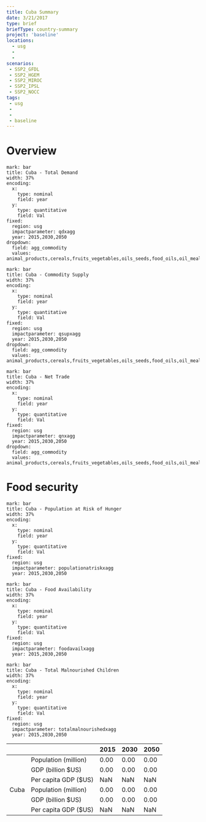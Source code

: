 ```yaml
---
title: Cuba Summary
date: 3/21/2017
type: brief
briefType: country-summary
project: 'baseline'
locations:
  - usg
  - 
  - 
scenarios:
 - SSP2_GFDL
 - SSP2_HGEM
 - SSP2_MIROC
 - SSP2_IPSL
 - SSP2_NOCC
tags:
 - usg
 - 
 - 
 - baseline
---
```

# Overview 

```chart
mark: bar
title: Cuba - Total Demand
width: 37%
encoding:
  x:
    type: nominal
    field: year
  y:
    type: quantitative
    field: Val
fixed:
  region: usg
  impactparameter: qdxagg
  year: 2015,2030,2050
dropdown:
  field: agg_commodity
  values: animal_products,cereals,fruits_vegetables,oils_seeds,food_oils,oil_meals,other,pulses,roots_tubers,sugar
```

```chart
mark: bar
title: Cuba - Commodity Supply
width: 37%
encoding:
  x:
    type: nominal
    field: year
  y:
    type: quantitative
    field: Val
fixed:
  region: usg
  impactparameter: qsupxagg
  year: 2015,2030,2050
dropdown:
  field: agg_commodity
  values: animal_products,cereals,fruits_vegetables,oils_seeds,food_oils,oil_meals,other,pulses,roots_tubers,sugar
```

```chart
mark: bar
title: Cuba - Net Trade
width: 37%
encoding:
  x:
    type: nominal
    field: year
  y:
    type: quantitative
    field: Val
fixed:
  region: usg
  impactparameter: qnxagg
  year: 2015,2030,2050
dropdown:
  field: agg_commodity
  values: animal_products,cereals,fruits_vegetables,oils_seeds,food_oils,oil_meals,other,pulses,roots_tubers,sugar
```

# Food security

```chart
mark: bar
title: Cuba - Population at Risk of Hunger
width: 37%
encoding:
  x:
    type: nominal
    field: year
  y:
    type: quantitative
    field: Val
fixed:
  region: usg
  impactparameter: populationatriskxagg
  year: 2015,2030,2050
```

```chart
mark: bar
title: Cuba - Food Availability
width: 37%
encoding:
  x:
    type: nominal
    field: year
  y:
    type: quantitative
    field: Val
fixed:
  region: usg
  impactparameter: foodavailxagg
  year: 2015,2030,2050
```

```chart
mark: bar
title: Cuba - Total Malnourished Children
width: 37%
encoding:
  x:
    type: nominal
    field: year
  y:
    type: quantitative
    field: Val
fixed:
  region: usg
  impactparameter: totalmalnourishedxagg
  year: 2015,2030,2050
```

|   |   | 2015 | 2030 | 2050 |
|---|---|---|---|---|
|  | Population (million) | 0.00 | 0.00 | 0.00 |
|  | GDP (billion $US) | 0.00 | 0.00 | 0.00 |
|  | Per capita GDP ($US) | NaN | NaN | NaN |
| Cuba | Population (million) | 0.00 | 0.00 | 0.00 |
|  | GDP (billion $US) | 0.00 | 0.00 | 0.00 |
|  | Per capita GDP ($US) | NaN| NaN| NaN|